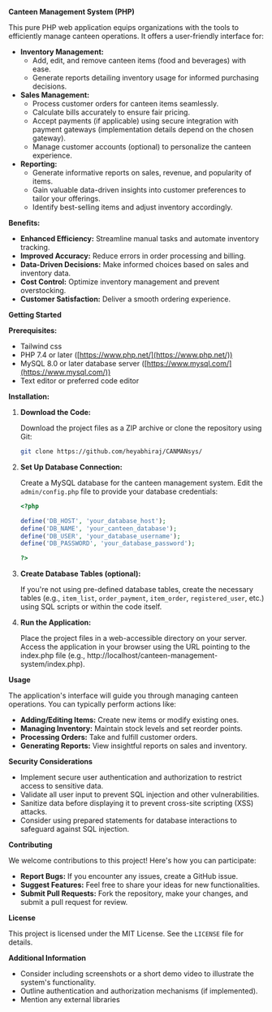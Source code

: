 **Canteen Management System (PHP)**

This pure PHP web application equips organizations with the tools to efficiently manage canteen operations. It offers a user-friendly interface for:

* **Inventory Management:**
    - Add, edit, and remove canteen items (food and beverages) with ease.
    - Generate reports detailing inventory usage for informed purchasing decisions.
* **Sales Management:**
    - Process customer orders for canteen items seamlessly.
    - Calculate bills accurately to ensure fair pricing.
    - Accept payments (if applicable) using secure integration with payment gateways (implementation details depend on the chosen gateway).
    - Manage customer accounts (optional) to personalize the canteen experience.
* **Reporting:**
    - Generate informative reports on sales, revenue, and popularity of items.
    - Gain valuable data-driven insights into customer preferences to tailor your offerings.
    - Identify best-selling items and adjust inventory accordingly.

**Benefits:**

* **Enhanced Efficiency:** Streamline manual tasks and automate inventory tracking.
* **Improved Accuracy:** Reduce errors in order processing and billing.
* **Data-Driven Decisions:** Make informed choices based on sales and inventory data.
* **Cost Control:** Optimize inventory management and prevent overstocking.
* **Customer Satisfaction:** Deliver a smooth ordering experience.

**Getting Started**

**Prerequisites:**
- Tailwind css
- PHP 7.4 or later ([https://www.php.net/](https://www.php.net/))
- MySQL 8.0 or later database server ([https://www.mysql.com/](https://www.mysql.com/))
- Text editor or preferred code editor

**Installation:**

1. **Download the Code:**

   Download the project files as a ZIP archive or clone the repository using Git:

   ```bash
   git clone https://github.com/heyabhiraj/CANMANsys/
   ```

2. **Set Up Database Connection:**

   Create a MySQL database for the canteen management system.
   Edit the `admin/config.php` file to provide your database credentials:

   ```php
   <?php

   define('DB_HOST', 'your_database_host');
   define('DB_NAME', 'your_canteen_database');
   define('DB_USER', 'your_database_username');
   define('DB_PASSWORD', 'your_database_password');

   ?>
   ```

3. **Create Database Tables (optional):**

   If you're not using pre-defined database tables, create the necessary tables (e.g., `item_list`, `order_payment`, `item_order`, `registered_user`, etc.) using SQL scripts or within the code itself.

4. **Run the Application:**

   Place the project files in a web-accessible directory on your server.
   Access the application in your browser using the URL pointing to the index.php file (e.g., http://localhost/canteen-management-system/index.php).

**Usage**

The application's interface will guide you through managing canteen operations. You can typically perform actions like:

- **Adding/Editing Items:** Create new items or modify existing ones.
- **Managing Inventory:** Maintain stock levels and set reorder points.
- **Processing Orders:** Take and fulfill customer orders.
- **Generating Reports:** View insightful reports on sales and inventory.

**Security Considerations**

- Implement secure user authentication and authorization to restrict access to sensitive data.
- Validate all user input to prevent SQL injection and other vulnerabilities.
- Sanitize data before displaying it to prevent cross-site scripting (XSS) attacks.
- Consider using prepared statements for database interactions to safeguard against SQL injection.

**Contributing**

We welcome contributions to this project! Here's how you can participate:

* **Report Bugs:** If you encounter any issues, create a GitHub issue.
* **Suggest Features:** Feel free to share your ideas for new functionalities.
* **Submit Pull Requests:** Fork the repository, make your changes, and submit a pull request for review.

**License**

This project is licensed under the MIT License. See the `LICENSE` file for details.

**Additional Information**

- Consider including screenshots or a short demo video to illustrate the system's functionality.
- Outline authentication and authorization mechanisms (if implemented).
- Mention any external libraries
